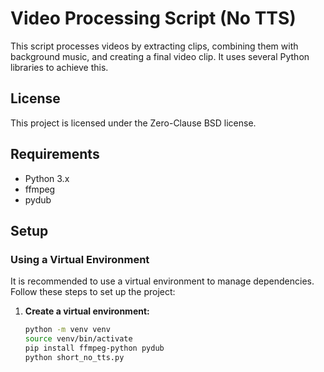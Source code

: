 # Video Processing Script (No TTS)

This script processes videos by extracting clips, combining them with background music, and creating a final video clip. It uses several Python libraries to achieve this.

## License

This project is licensed under the Zero-Clause BSD license.

## Requirements

- Python 3.x
- ffmpeg
- pydub

## Setup

### Using a Virtual Environment

It is recommended to use a virtual environment to manage dependencies. Follow these steps to set up the project:

1. **Create a virtual environment:**
   ```bash
   python -m venv venv
   source venv/bin/activate
   pip install ffmpeg-python pydub
   python short_no_tts.py
